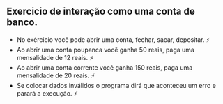 ## Exercicio de interação como uma conta de banco.

- No exércicio você pode abrir uma conta, fechar, sacar, depositar. :zap:
- Ao abrir uma conta poupanca você ganha 50 reais, paga uma mensalidade de 12 reais. :zap:
- Ao abrir uma conta corrente você ganha 150 reais, paga uma mensalidade de 20 reais. :zap:
- Se colocar dados inválidos o programa dirá que aconteceu um erro e parará a execução. :zap:

